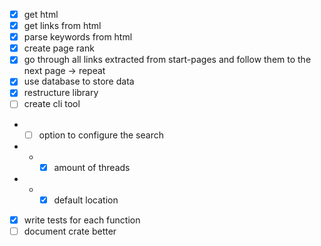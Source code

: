 - [x] get html
- [x] get links from html
- [x] parse keywords from html
- [x] create page rank
- [x] go through all links extracted from start-pages and follow them to the next page -> repeat
- [x] use database to store data
- [x] restructure library
- [ ] create cli tool 
- - [ ] option to configure the search
- - - [x] amount of threads
- - - [x] default location
- [x] write tests for each function
- [ ] document crate better